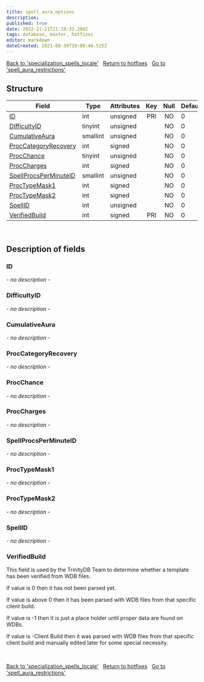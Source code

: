 ```yaml
---
title: spell_aura_options
description: 
published: true
date: 2022-11-21T21:19:33.280Z
tags: database, master, hotfixes
editor: markdown
dateCreated: 2021-08-30T10:00:46.515Z
---
```


<a href="https://trinitycore.info/en/database/master/hotfixes/specialization_spells_locale" class="mt-5 v-btn v-btn--depressed v-btn--flat v-btn--outlined theme--light v-size--default darkblue--text text--lighten-3"><span class="v-btn__content"><i aria-hidden="true" class="v-icon notranslate v-icon--left mdi mdi-arrow-left theme--light"></i><span>Back to 'specialization_spells_locale'</span></span></a>&nbsp;&nbsp;&nbsp;<a href="https://trinitycore.info/en/database/master/hotfixes/home" class="mt-5 v-btn v-btn--depressed v-btn--flat v-btn--outlined theme--light v-size--default darkblue--text text--lighten-3"><span class="v-btn__content"><i aria-hidden="true" class="v-icon notranslate v-icon--left mdi mdi-home-outline theme--light"></i><span>Return to hotfixes</span></span></a>&nbsp;&nbsp;&nbsp;<a href="https://trinitycore.info/en/database/master/hotfixes/spell_aura_restrictions" class="mt-5 v-btn v-btn--depressed v-btn--flat v-btn--outlined theme--light v-size--default darkblue--text text--lighten-3"><span class="v-btn__content"><span>Go to 'spell_aura_restrictions'</span><i aria-hidden="true" class="v-icon notranslate v-icon--right mdi mdi-arrow-right theme--light"></i></span></a>

## Structure

| Field | Type | Attributes | Key | Null | Default | Extra | Comment |
| --- | --- | --- | :---: | :---: | --- | --- | --- |
| [ID](#id-alt) | int | unsigned | PRI | NO | 0 |  |  |
| [DifficultyID](#difficultyid) | tinyint | unsigned |  | NO | 0 |  |  |
| [CumulativeAura](#cumulativeaura) | smallint | unsigned |  | NO | 0 |  |  |
| [ProcCategoryRecovery](#proccategoryrecovery) | int | signed |  | NO | 0 |  |  |
| [ProcChance](#procchance) | tinyint | unsigned |  | NO | 0 |  |  |
| [ProcCharges](#proccharges) | int | signed |  | NO | 0 |  |  |
| [SpellProcsPerMinuteID](#spellprocsperminuteid) | smallint | unsigned |  | NO | 0 |  |  |
| [ProcTypeMask1](#proctypemask1) | int | signed |  | NO | 0 |  |  |
| [ProcTypeMask2](#proctypemask2) | int | signed |  | NO | 0 |  |  |
| [SpellID](#spellid) | int | unsigned |  | NO | 0 |  |  |
| [VerifiedBuild](#verifiedbuild) | int | signed | PRI | NO | 0 |  |  |
&nbsp;
## Description of fields

### ID <!-- {#id-alt} -->
*- no description -*
&nbsp;

### DifficultyID
*- no description -*
&nbsp;

### CumulativeAura
*- no description -*
&nbsp;

### ProcCategoryRecovery
*- no description -*
&nbsp;

### ProcChance
*- no description -*
&nbsp;

### ProcCharges
*- no description -*
&nbsp;

### SpellProcsPerMinuteID
*- no description -*
&nbsp;

### ProcTypeMask1
*- no description -*
&nbsp;

### ProcTypeMask2
*- no description -*
&nbsp;

### SpellID
*- no description -*
&nbsp;

### VerifiedBuild
This field is used by the TrinityDB Team to determine whether a template has been verified from WDB files.

If value is 0 then it has not been parsed yet.

If value is above 0 then it has been parsed with WDB files from that specific client build.

If value is -1 then it is just a place holder until proper data are found on WDBs.

If value is -Client Build then it was parsed with WDB files from that specific client build and manually edited later for some special necessity.

&nbsp;

<a href="https://trinitycore.info/en/database/master/hotfixes/specialization_spells_locale" class="mt-5 v-btn v-btn--depressed v-btn--flat v-btn--outlined theme--light v-size--default darkblue--text text--lighten-3"><span class="v-btn__content"><i aria-hidden="true" class="v-icon notranslate v-icon--left mdi mdi-arrow-left theme--light"></i><span>Back to 'specialization_spells_locale'</span></span></a>&nbsp;&nbsp;&nbsp;<a href="https://trinitycore.info/en/database/master/hotfixes/home" class="mt-5 v-btn v-btn--depressed v-btn--flat v-btn--outlined theme--light v-size--default darkblue--text text--lighten-3"><span class="v-btn__content"><i aria-hidden="true" class="v-icon notranslate v-icon--left mdi mdi-home-outline theme--light"></i><span>Return to hotfixes</span></span></a>&nbsp;&nbsp;&nbsp;<a href="https://trinitycore.info/en/database/master/hotfixes/spell_aura_restrictions" class="mt-5 v-btn v-btn--depressed v-btn--flat v-btn--outlined theme--light v-size--default darkblue--text text--lighten-3"><span class="v-btn__content"><span>Go to 'spell_aura_restrictions'</span><i aria-hidden="true" class="v-icon notranslate v-icon--right mdi mdi-arrow-right theme--light"></i></span></a>

